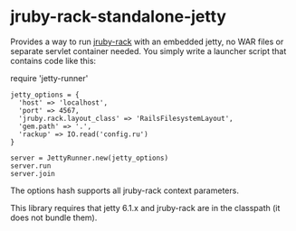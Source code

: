 # jruby-rack-standalone-jetty

Provides a way to run [jruby-rack](https://github.com/jruby/jruby-rack) with an embedded jetty,
no WAR files or separate servlet container needed. You simply write a launcher script that contains
code like this:

  require 'jetty-runner'

	jetty_options = {
	  'host' => 'localhost',
	  'port' => 4567,
	  'jruby.rack.layout_class' => 'RailsFilesystemLayout',
	  'gem.path' => '.',
	  'rackup' => IO.read('config.ru')
	}

	server = JettyRunner.new(jetty_options)
	server.run
	server.join 

The options hash supports all jruby-rack context parameters.

This library requires that jetty 6.1.x and jruby-rack are in the classpath (it does not bundle them).